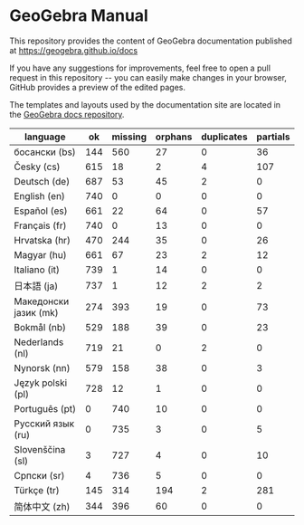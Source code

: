 # GeoGebra Manual

This repository provides the content of GeoGebra documentation published at https://geogebra.github.io/docs

If you have any suggestions for improvements, feel free to open a pull request in this repository -- you can easily make changes in your browser, GitHub provides a preview of the edited pages.

The templates and layouts used by the documentation site are located in the [GeoGebra docs repository](https://github.com/geogebra/docs).

| language              | ok  | missing | orphans | duplicates | partials |
|-----------------------|-----|---------|---------|------------|----------|
| босански (bs)          | 144     | 560     | 27      | 0       | 36      |
| Česky (cs)             | 615     | 18      | 2       | 4       | 107     |
| Deutsch (de)           | 687     | 53      | 45      | 2       | 0       |
| English (en)           | 740     | 0       | 0       | 0       | 0       |
| Español (es)           | 661     | 22      | 64      | 0       | 57      |
| Français (fr)          | 740     | 0       | 13      | 0       | 0       |
| Hrvatska (hr)          | 470     | 244     | 35      | 0       | 26      |
| Magyar (hu)            | 661     | 67      | 23      | 2       | 12      |
| Italiano (it)          | 739     | 1       | 14      | 0       | 0       |
| 日本語 (ja)               | 737     | 1       | 12      | 2       | 2       |
| Македонски јазик (mk)  | 274     | 393     | 19      | 0       | 73      |
| Bokmål (nb)            | 529     | 188     | 39      | 0       | 23      |
| Nederlands (nl)        | 719     | 21      | 0       | 2       | 0       |
| Nynorsk (nn)           | 579     | 158     | 38      | 0       | 3       |
| Język polski (pl)      | 728     | 12      | 1       | 0       | 0       |
| Português (pt)         | 0       | 740     | 10      | 0       | 0       |
| Русский язык (ru)      | 0       | 735     | 3       | 0       | 5       |
| Slovenščina (sl)       | 3       | 727     | 4       | 0       | 10      |
| Српски (sr)            | 4       | 736     | 5       | 0       | 0       |
| Türkçe (tr)            | 145     | 314     | 194     | 2       | 281     |
| 简体中文 (zh)              | 344     | 396     | 60      | 0       | 0       |

